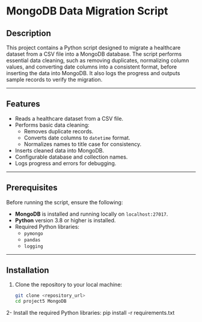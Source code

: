 # MongoDB Data Migration Script

## Description
This project contains a Python script designed to migrate a healthcare dataset from a CSV file into a MongoDB database. The script performs essential data cleaning, such as removing duplicates, normalizing column values, and converting date columns into a consistent format, before inserting the data into MongoDB. It also logs the progress and outputs sample records to verify the migration.

---

## Features
- Reads a healthcare dataset from a CSV file.
- Performs basic data cleaning:
  - Removes duplicate records.
  - Converts date columns to `datetime` format.
  - Normalizes names to title case for consistency.
- Inserts cleaned data into MongoDB.
- Configurable database and collection names.
- Logs progress and errors for debugging.

---

## Prerequisites
Before running the script, ensure the following:
- **MongoDB** is installed and running locally on `localhost:27017`.
- **Python** version 3.8 or higher is installed.
- Required Python libraries:
  - `pymongo`
  - `pandas`
  - `logging`

---

## Installation

1. Clone the repository to your local machine:
   ```bash
   git clone <repository_url>
   cd project5 MongoDB

2- Install the required Python libraries:
pip install -r requirements.txt
